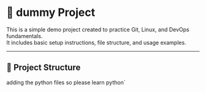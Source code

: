 # 🚀 dummy Project

This is a simple demo project created to practice Git, Linux, and DevOps fundamentals.  
It includes basic setup instructions, file structure, and usage examples.

---

## 📂 Project Structure

adding the python files so please learn python`
